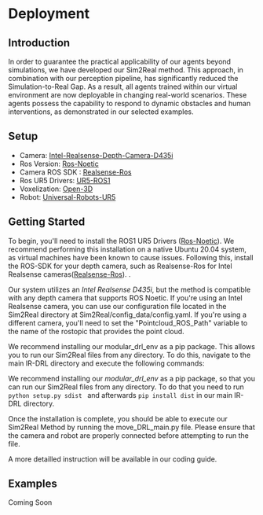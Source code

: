 # Deployment

## Introduction
In order to guarantee the practical applicability of our agents beyond simulations, we have developed our Sim2Real method. This approach, in combination with our perception pipeline, has significantly reduced the Simulation-to-Real Gap. As a result, all agents trained within our virtual environment are now deployable in changing real-world scenarios. These agents possess the capability to respond to dynamic obstacles and human interventions, as demonstrated in our selected examples.

## Setup 

- Camera: [Intel-Realsense-Depth-Camera-D435i](https://www.intelrealsense.com/depth-camera-d435i/)
- Ros Version: [Ros-Noetic](http://wiki.ros.org/noetic)
- Camera ROS SDK : [Realsense-Ros](https://github.com/IntelRealSense/realsense-ros)
- Ros UR5 Drivers: [UR5-ROS1](https://github.com/UniversalRobots/Universal_Robots_ROS_Driver)
- Voxelization: [Open-3D](http://www.open3d.org/docs/latest/tutorial/Advanced/voxelization.html#)
- Robot: [Universal-Robots-UR5](https://www.universal-robots.com/de/produkte/ur5-roboter/?utm_source=Google&utm_medium=cpc&utm_cja=Demo&utm_leadsource=Paid%20Search&utm_campaign=HQ_DE_Always-On2021&utm_content=textad&utm_term=ur5&gad=1&gclid=CjwKCAjw5MOlBhBTEiwAAJ8e1jz5oA_BB14kaMQqndz8n05QTx-iGjem9-KQcpxc-RoL6T_Q3ZqIxhoCEDgQAvD_BwE)


## Getting Started 

To begin, you'll need to install the ROS1 UR5 Drivers ([Ros-Noetic](http://wiki.ros.org/noetic)). We recommend performing this installation on a native Ubuntu 20.04 system, as virtual machines have been known to cause issues. Following this, install the ROS-SDK for your depth camera, such as Realsense-Ros for Intel Realsense cameras([Realsense-Ros](https://github.com/IntelRealSense/realsense-ros)). .

Our system utilizes an *Intel Realsense D435i*, but the method is compatible with any depth camera that supports ROS Noetic. If you're using an Intel Realsense camera, you can use our configuration file located in the Sim2Real directory at Sim2Real/config_data/config.yaml. If you're using a different camera, you'll need to set the "Pointcloud_ROS_Path" variable to the name of the rostopic that provides the point cloud.

We recommend installing our modular_drl_env as a pip package. This allows you to run our Sim2Real files from any directory. To do this, navigate to the main IR-DRL directory and execute the following commands:

We recommend installing our *modular_drl_env* as a pip package, so that you can run our Sim2Real files from any directory. To do that you need to run 
 ```python setup.py sdist ``` and afterwards ``` pip install dist ``` in our main IR-DRL directory. 

Once the installation is complete, you should be able to execute our Sim2Real Method by running the move_DRL_main.py file. Please ensure that the camera and robot are properly connected before attempting to run the file.

 A more detailled instruction will be available in our coding guide.

 ## Examples
 Coming Soon